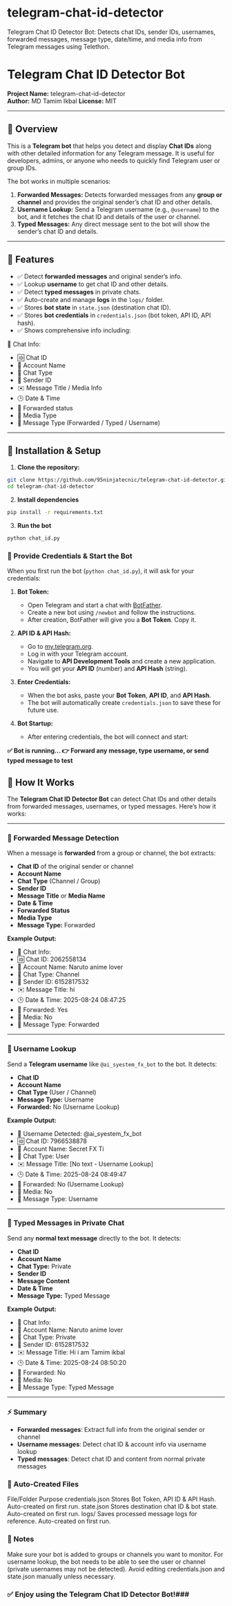 # telegram-chat-id-detector
Telegram Chat ID Detector Bot: Detects chat IDs, sender IDs, usernames, forwarded messages, message type, date/time, and media info from Telegram messages using Telethon.

# Telegram Chat ID Detector Bot

**Project Name:** telegram-chat-id-detector  
**Author:** MD Tamim Ikbal 
**License:** MIT  

---

## 🔹 Overview

This is a **Telegram bot** that helps you detect and display **Chat IDs** along with other detailed information for any Telegram message. It is useful for developers, admins, or anyone who needs to quickly find Telegram user or group IDs.  

The bot works in multiple scenarios:

1. **Forwarded Messages:** Detects forwarded messages from any **group or channel** and provides the original sender’s chat ID and other details.  
2. **Username Lookup:** Send a Telegram username (e.g., `@username`) to the bot, and it fetches the chat ID and details of the user or channel.  
3. **Typed Messages:** Any direct message sent to the bot will show the sender’s chat ID and details.  

---

## 🔹 Features

- ✅ Detect **forwarded messages** and original sender’s info.  
- ✅ Lookup **username** to get chat ID and other details.  
- ✅ Detect **typed messages** in private chats.  
- ✅ Auto-create and manage **logs** in the `logs/` folder.  
- ✅ Stores **bot state** in `state.json` (destination chat ID).  
- ✅ Stores **bot credentials** in `credentials.json` (bot token, API ID, API hash).  
- ✅ Shows comprehensive info including:

📌 Chat Info:
- 🆔 Chat ID  
- 💬 Account Name  
- 📂 Chat Type  
- 👤 Sender ID  
- ✉️ Message Title / Media Info  
- 🕒 Date & Time  
- 📂 Forwarded status  
- 📂 Media Type  
- 📂 Message Type (Forwarded / Typed / Username)  

---

## 🔹 Installation & Setup

1. **Clone the repository:**

```bash
git clone https://github.com/95ninjatecnic/telegram-chat-id-detector.git
cd telegram-chat-id-detector
```

2. **Install dependencies**

```bash
pip install -r requirements.txt
```

3. **Run the bot**

```bash
python chat_id.py
```

### 🔹 Provide Credentials & Start the Bot

When you first run the bot (`python chat_id.py`), it will ask for your credentials:

1. **Bot Token:**  
   - Open Telegram and start a chat with [BotFather](https://t.me/BotFather).  
   - Create a new bot using `/newbot` and follow the instructions.  
   - After creation, BotFather will give you a **Bot Token**. Copy it.  

2. **API ID & API Hash:**  
   - Go to [my.telegram.org](https://my.telegram.org).  
   - Log in with your Telegram account.  
   - Navigate to **API Development Tools** and create a new application.  
   - You will get your **API ID** (number) and **API Hash** (string).  

3. **Enter Credentials:**  
   - When the bot asks, paste your **Bot Token**, **API ID**, and **API Hash**.  
   - The bot will automatically create `credentials.json` to save these for future use.  

4. **Bot Startup:**  
   - After entering credentials, the bot will connect and start:  


**✅ Bot is running...
👉 Forward any message, type username, or send typed message to test**

## 🔹 How It Works

The **Telegram Chat ID Detector Bot** can detect Chat IDs and other details from forwarded messages, usernames, or typed messages. Here’s how it works:

---

### 🔹 Forwarded Message Detection

When a message is **forwarded** from a group or channel, the bot extracts:

- **Chat ID** of the original sender or channel  
- **Account Name**  
- **Chat Type** (Channel / Group)  
- **Sender ID**  
- **Message Title** or **Media Name**  
- **Date & Time**  
- **Forwarded Status**  
- **Media Type**  
- **Message Type:** Forwarded  

**Example Output:**

  - 📌 Chat Info:
  - 🆔 Chat ID: 2062558134
  - 💬 Account Name: Naruto anime lover
  - 📂 Chat Type: Channel
  - 👤 Sender ID: 6152817532
  - ✉️ Message Title: hi
  - 🕒 Date & Time: 2025-08-24 08:47:25
  - 📂 Forwarded: Yes
  - 📂 Media: No
  - 📂 Message Type: Forwarded

---

### 🔹 Username Lookup

Send a **Telegram username** like `@ai_syestem_fx_bot` to the bot. It detects:

- **Chat ID**  
- **Account Name**  
- **Chat Type** (User / Channel)  
- **Message Type:** Username  
- **Forwarded:** No (Username Lookup)  

**Example Output:**

 - 🔎 Username Detected: @ai_syestem_fx_bot
 - 🆔 Chat ID: 7966538878
 - 💬 Account Name: Secret FX Ti
 - 📂 Chat Type: User
 - ✉️ Message Title: [No text - Username Lookup]
 - 🕒 Date & Time: 2025-08-24 08:49:47
 - 📂 Forwarded: No (Username Lookup)
 - 📂 Media: No
 - 📂 Message Type: Username


---

### 🔹 Typed Messages in Private Chat

Send any **normal text message** directly to the bot. It detects:

- **Chat ID**  
- **Account Name**  
- **Chat Type:** Private  
- **Sender ID**  
- **Message Content**  
- **Date & Time**  
- **Message Type:** Typed Message  

**Example Output:**

 - 📌 Chat Info:
 - 💬 Account Name: Naruto anime lover
 - 📂 Chat Type: Private
 - 👤 Sender ID: 6152817532
 - ✉️ Message Title: Hi i am Tamim ikbal
 - 🕒 Date & Time: 2025-08-24 08:50:20
 - 📂 Forwarded: No
 - 📂 Media: No
 - 📂 Message Type: Typed Message

---

### ⚡ Summary

- **Forwarded messages**: Extract full info from the original sender or channel  
- **Username messages**: Detect chat ID & account info via username lookup  
- **Typed messages**: Detect chat ID and content from normal private messages  

###  🔹 Auto-Created Files
File/Folder	Purpose
credentials.json	Stores Bot Token, API ID & API Hash. Auto-created on first run.
state.json	Stores destination chat ID & bot state. Auto-created on first run.
logs/	Saves processed message logs for reference. Auto-created on first run.


###  🔹 Notes

Make sure your bot is added to groups or channels you want to monitor.
For username lookup, the bot needs to be able to see the user or channel (private usernames may not be detected).
Avoid editing credentials.json and state.json manually unless necessary.

###  ✅ Enjoy using the Telegram Chat ID Detector Bot!###
